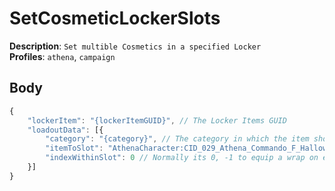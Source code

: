 # SetCosmeticLockerSlots

**Description**: `Set multible Cosmetics in a specified Locker` \
**Profiles**: `athena`, `campaign`

## Body

```js
{
    "lockerItem": "{lockerItemGUID}", // The Locker Items GUID
    "loadoutData": [{
        "category": "{category}", // The category in which the item should be set, e.g. Character, Backpack, Dance
        "itemToSlot": "AthenaCharacter:CID_029_Athena_Commando_F_Halloween", // The cosmetic to equip (see formating in the example!)
        "indexWithinSlot": 0 // Normally its 0, -1 to equip a wrap on every slot, else (0-5 on emotes stuff, 0-6 on wraps stuff)
    }]
}
```
